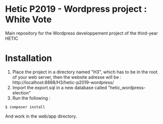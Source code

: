 # Hetic P2019 - Wordpress project : White Vote
Main repository for the Wordpress developpement project of the third-year HETIC

# Installation 
1. Place the project in a directory named "H3", which has to be in the root of your web server, then the website adresse will be : http://localhost:8888/H3/hetic-p2019-wordpress/
2. Import the export.sql in a new database called "hetic_wordpress-election"
3. Run the following : 
```
$ composer install
```
And work in the web/app directory.